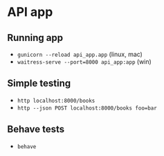 # API app

## Running app
- `gunicorn --reload api_app.app` (linux, mac)
- `waitress-serve --port=8000 api_app:app` (win)

## Simple testing
- `http localhost:8000/books`
- `http --json POST localhost:8000/books foo=bar`

## Behave tests
- `behave`